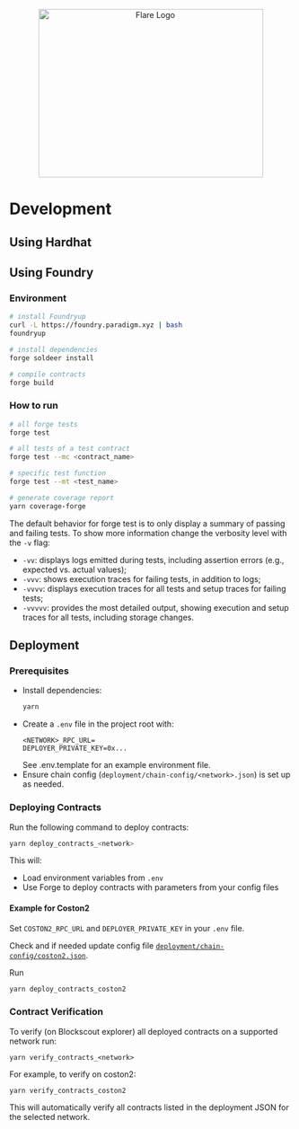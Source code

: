 <p align="center">
  <a href="https://flare.network/" target="blank"><img src="https://content.flare.network/Flare-2.svg" width="400" height="300" alt="Flare Logo" /></a>
</p>

# Development

## Using Hardhat

## Using Foundry

### Environment
```bash
# install Foundryup
curl -L https://foundry.paradigm.xyz | bash
foundryup

# install dependencies
forge soldeer install

# compile contracts
forge build
```

### How to run
```bash
# all forge tests
forge test

# all tests of a test contract
forge test --mc <contract_name>

# specific test function
forge test --mt <test_name>

# generate coverage report
yarn coverage-forge
```

The default behavior for forge test is to only display a summary of passing and failing tests. To show more information change the verbosity level with the `-v` flag:
- `-vv`: displays logs emitted during tests, including assertion errors (e.g., expected vs. actual values);
- `-vvv`: shows execution traces for failing tests, in addition to logs;
- `-vvvv`: displays execution traces for all tests and setup traces for failing tests;
- `-vvvvv`: provides the most detailed output, showing execution and setup traces for all tests, including storage changes.

## Deployment

### Prerequisites
- Install dependencies:
  ```bash
  yarn
  ```
- Create a `.env` file in the project root with:
  ```env
  <NETWORK>_RPC_URL=
  DEPLOYER_PRIVATE_KEY=0x...
  ```
  See .env.template for an example environment file.
- Ensure chain config (`deployment/chain-config/<network>.json`) is set up as needed.

### Deploying Contracts

Run the following command to deploy contracts:
```bash
yarn deploy_contracts_<network>
```
This will:
- Load environment variables from `.env`
- Use Forge to deploy contracts with parameters from your config files

#### Example for Coston2
Set `COSTON2_RPC_URL` and `DEPLOYER_PRIVATE_KEY` in your `.env` file.

Check and if needed update config file [`deployment/chain-config/coston2.json`](deployment/chain-config/coston2.json).

Run
```bash
yarn deploy_contracts_coston2
```

### Contract Verification

To verify (on Blockscout explorer) all deployed contracts on a supported network run:

```
yarn verify_contracts_<network>
```
For example, to verify on coston2:
```
yarn verify_contracts_coston2
```

This will automatically verify all contracts listed in the deployment JSON for the selected network.
